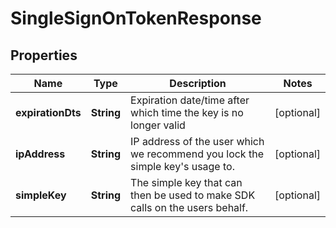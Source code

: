 

# SingleSignOnTokenResponse


## Properties

| Name | Type | Description | Notes |
|------------ | ------------- | ------------- | -------------|
|**expirationDts** | **String** | Expiration date/time after which time the key is no longer valid |  [optional] |
|**ipAddress** | **String** | IP address of the user which we recommend you lock the simple key&#39;s usage to. |  [optional] |
|**simpleKey** | **String** | The simple key that can then be used to make SDK calls on the users behalf. |  [optional] |



